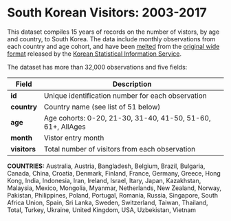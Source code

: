  # South Korean Visitors: 2003-2017


This dataset compiles 15 years of records on the number of vistors, by age and country, to South Korea. The data include monthly observations from each country and age cohort, and have been [melted](https://www.statmethods.net/management/reshape.html) from the [original wide format](http://kosis.kr/statHtml/statHtml.do?orgId=314&tblId=DT_AGE_ENT_AGG_MONTH&conn_path=I2&language=en) released by the [Korean Statistical Information Service](http://kosis.kr/eng).

The dataset has more than 32,000 observations and five fields: 

Field | Description
------------ | ------------- 
**id** | Unique identification number for each observation
**country** | Country name (see list of 51 below)
**age** | Age cohorts: 0-20, 21-30, 31-40, 41-50, 51-60, 61+, AllAges
**month** | Vistor entry month
**visitors** | Total number of visitors from each observation

**COUNTRIES:** Australia, Austria, Bangladesh, Belgium, Brazil, Bulgaria, Canada, China, Croatia, Denmark, Finland, France, Germany, Greece, Hong Kong, India, Indonesia, Iran, Ireland, Israel, Itary, Japan, Kazakhstan, Malaysia, Mexico, Mongolia, Myanmar, Netherlands, New Zealand, Norway, Pakistan, Philippines, Poland, Portugal, Romania, Russia, Singapore, South Africa Union, Spain, Sri Lanka, Sweden, Switzerland, Taiwan, Thailand, Total, Turkey, Ukraine, United Kingdom, USA, Uzbekistan, Vietnam